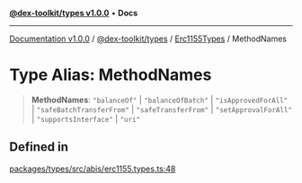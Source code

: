 [**@dex-toolkit/types v1.0.0**](../../../README.md) • **Docs**

***

[Documentation v1.0.0](../../../../../packages.md) / [@dex-toolkit/types](../../../README.md) / [Erc1155Types](../README.md) / MethodNames

# Type Alias: MethodNames

> **MethodNames**: `"balanceOf"` \| `"balanceOfBatch"` \| `"isApprovedForAll"` \| `"safeBatchTransferFrom"` \| `"safeTransferFrom"` \| `"setApprovalForAll"` \| `"supportsInterface"` \| `"uri"`

## Defined in

[packages/types/src/abis/erc1155.types.ts:48](https://github.com/niZmosis/dex-toolkit/blob/3d8b41b44787b30fbea5de3ab4737662ffb61bc8/packages/types/src/abis/erc1155.types.ts#L48)
